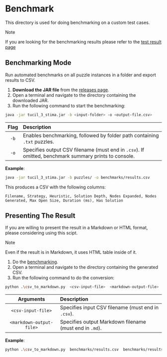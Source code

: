 # Benchmark
This directory is used for doing benchmarking on a custom test cases.

> [!NOTE]  
> If you are looking for the benchmarking results please refer to the [test result page](https://github.com/l0stplains/Tucil3_13523002_13523085/tree/main/test/)

## Benchmarking Mode <a name="benchmarking"></a>
Run automated benchmarks on all puzzle instances in a folder and export results to CSV.

1. **Download the JAR file** from the [releases page](https://github.com/l0stplains/Tucil3_13523002_13523085/releases/).
2. Open a terminal and navigate to the directory containing the downloaded JAR.
3. Run the following command to start the benchmarking:
```bash
java -jar tucil_3_stima.jar -b <input-folder> -o <output-file.csv>
```

| Flag | Description                               |
|:----:|:------------------------------------------|
| `-b` | Enables benchmarking, followed by folder path containing `.txt` puzzles. |
| `-o` | Specifies output CSV filename (must end in `.csv`). If omitted, benchmark summary prints to console. |

**Example**:
```bash
java -jar tucil_3_stima.jar -b puzzles/ -o benchmarks/results.csv
```

This produces a CSV with the following columns:
```
Filename, Strategy, Heuristic, Solution Depth, Nodes Expanded, Nodes Generated, Max Open Size, Duration (ms), Has Solution
```

## Presenting The Result
If you are willing to present the result in a Markdown or HTML format, please considering using this scipt.

> [!NOTE]  
> Even if the result is in Markdown, it uses HTML table inside of it.

1. Do the [benchmarking](#benchmarking).
2. Open a terminal and navigate to the directory containing the generated CSV.
3. Run the following command to do the conversion:
```bash
python .\csv_to_markdown.py  <csv-input-file>  <markdown-output-file>
```

|        Arguments         | Description                                             |
|:------------------------:|:--------------------------------------------------------|
|    `<csv-input-file>`    | Specifies input CSV filename (must end in `.csv`).      |
| `<markdown-output-file>` | Specifies output Markdown filename (must end in `.md`). |

**Example**:
```bash
python .\csv_to_markdown.py  benchmarks/results.csv  benchmarks/results.md
```
